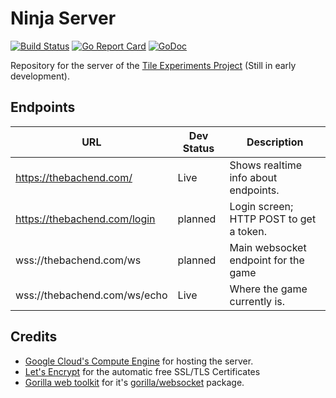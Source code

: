 # Ninja Server

[![Build Status](https://travis-ci.org/fractalbach/ninjaServer.svg?branch=master)](https://travis-ci.org/fractalbach/ninjaServer)
[![Go Report Card](https://goreportcard.com/badge/github.com/fractalbach/ninjaServer)](https://goreportcard.com/report/github.com/fractalbach/ninjaServer)
[![GoDoc](https://godoc.org/github.com/fractalbach/ninjaServer?status.svg)](https://godoc.org/github.com/fractalbach/ninjaServer)

Repository for the server of the [Tile Experiments Project](https://github.com/fractalbach/TileExperiments)
(Still in early development).


## Endpoints

URL | Dev Status | Description
----|------------|---------------
https://thebachend.com/ | Live | Shows realtime info about endpoints.
https://thebachend.com/login | planned | Login screen; HTTP POST to get a token.
wss://thebachend.com/ws | planned | Main websocket endpoint for the game
wss://thebachend.com/ws/echo | Live | Where the game currently is.



## Credits 

- [Google Cloud's Compute Engine](https://cloud.google.com/compute/) for hosting the server.
- [Let's Encrypt](https://letsencrypt.org/) for the automatic free SSL/TLS Certificates
- [Gorilla web toolkit](http://www.gorillatoolkit.org/) for it's [gorilla/websocket](https://github.com/gorilla/websocket/) package.
